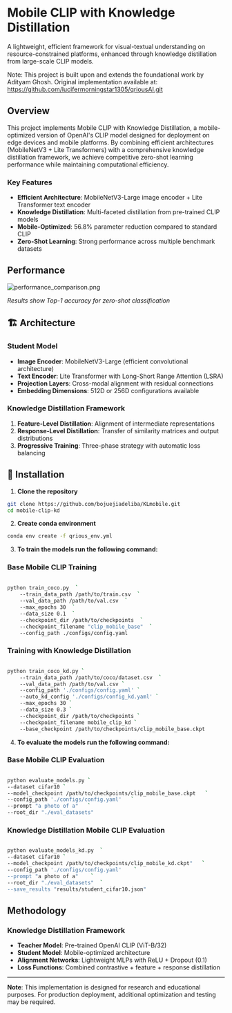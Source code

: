 # Mobile CLIP with Knowledge Distillation

A lightweight, efficient framework for visual-textual understanding on resource-constrained platforms, enhanced through knowledge distillation from large-scale CLIP models.

Note: This project is built upon and extends the foundational work by Adityam Ghosh. Original implementation available at: https://github.com/lucifermorningstar1305/qriousAI.git

##  Overview


This project implements Mobile CLIP with Knowledge Distillation, a mobile-optimized version of OpenAI's CLIP model designed for deployment on edge devices and mobile platforms. By combining efficient architectures (MobileNetV3 + Lite Transformers) with a comprehensive knowledge distillation framework, we achieve competitive zero-shot learning performance while maintaining computational efficiency.

### Key Features

- **Efficient Architecture**: MobileNetV3-Large image encoder + Lite Transformer text encoder
- **Knowledge Distillation**: Multi-faceted distillation from pre-trained CLIP models
- **Mobile-Optimized**: 56.8% parameter reduction compared to standard CLIP
- **Zero-Shot Learning**: Strong performance across multiple benchmark datasets

## Performance
![performance_comparison.png](figures%2Fperformance_comparison.png)


*Results show Top-1 accuracy for zero-shot classification*



## 🏗️ Architecture

### Student Model
- **Image Encoder**: MobileNetV3-Large (efficient convolutional architecture)
- **Text Encoder**: Lite Transformer with Long-Short Range Attention (LSRA)
- **Projection Layers**: Cross-modal alignment with residual connections
- **Embedding Dimensions**: 512D or 256D configurations available

### Knowledge Distillation Framework
1. **Feature-Level Distillation**: Alignment of intermediate representations
2. **Response-Level Distillation**: Transfer of similarity matrices and output distributions  
3. **Progressive Training**: Three-phase strategy with automatic loss balancing


## 🚀 Installation

1. **Clone the repository**
```bash
git clone https://github.com/bojuejiadeliba/KLmobile.git
cd mobile-clip-kd
```

2. **Create conda environment**
```bash
conda env create -f qrious_env.yml
```

3. **To train the models run the following command:**

### Base Mobile CLIP Training

```bash
    
python train_coco.py  `
 	--train_data_path /path/to/train.csv  `
 	--val_data_path /path/to/val.csv  `
 	--max_epochs 30  `
 	--data_size 0.1  `
 	--checkpoint_dir /path/to/checkpoints  `
 	--checkpoint_filename "clip_mobile_base"  `
 	--config_path ./configs/config.yaml
```

### Training with Knowledge Distillation


```bash

python train_coco_kd.py `
    --train_data_path /path/to/coco/dataset.csv  `
    --val_data_path /path/to/val.csv `
    --config_path './configs/config.yaml' `
    --auto_kd_config './configs/config_kd.yaml' `
    --max_epochs 30 `
    --data_size 0.3 `
    --checkpoint_dir /path/to/checkpoints `
    --checkpoint_filename mobile_clip_kd `
    --base_checkpoint /path/to/checkpoints/clip_mobile_base.ckpt    
```



4. **To evaluate the models run the following command:**
### Base Mobile CLIP Evaluation

```bash

python evaluate_models.py `
--dataset cifar10 `
--model_checkpoint /path/to/checkpoints/clip_mobile_base.ckpt   `
--config_path './configs/config.yaml'   `
--prompt "a photo of a"   `
--root_dir "./eval_datasets"

```

### Knowledge Distillation Mobile CLIP Evaluation

```bash

python evaluate_models_kd.py  `
--dataset cifar10 `
--model_checkpoint /path/to/checkpoints/clip_mobile_kd.ckpt"   `
--config_path './configs/config.yaml'    `
--prompt "a photo of a"    `
--root_dir "./eval_datasets"  `
--save_results "results/student_cifar10.json"
```



## Methodology

### Knowledge Distillation Framework
- **Teacher Model**: Pre-trained OpenAI CLIP (ViT-B/32)
- **Student Model**: Mobile-optimized architecture
- **Alignment Networks**: Lightweight MLPs with ReLU + Dropout (0.1)
- **Loss Functions**: Combined contrastive + feature + response distillation



---

**Note**: This implementation is designed for research and educational purposes. For production deployment, additional optimization and testing may be required.